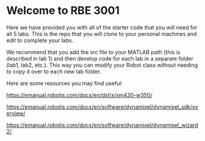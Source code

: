 # Welcome to RBE 3001

Here we have provided you with all of the starter code that you will need for all 5 labs. This is the repo that you will clone to your personal machines and edit to complete your labs.

We recommend that you add the src file to your MATLAB path (this is described in lab 1) and then develop code for each lab in a separate folder (lab1, lab2, etc.). This way you can modify your Robot class without needing to copy it over to each new lab folder.

Here are some resources you may find useful:

https://emanual.robotis.com/docs/en/dxl/x/xm430-w350/

https://emanual.robotis.com/docs/en/software/dynamixel/dynamixel_sdk/overview/

https://emanual.robotis.com/docs/en/software/dynamixel/dynamixel_wizard2/
